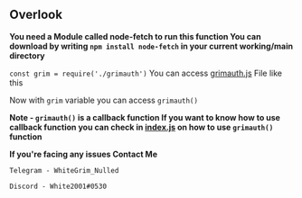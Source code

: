## Overlook

**You need a Module called node-fetch to run this function
You can download by writing `npm install node-fetch` in your current working/main directory**

`const grim = require('./grimauth')`
You can access [grimauth.js](./grimauth.js) File like this

Now with `grim` variable you can access `grimauth()`

**Note - `grimauth()` is a callback function
If you want to know how to use callback function you can check in [index.js](./index.js) on how to use `grimauth()` function**

**If you're facing any issues Contact Me**

`Telegram - WhiteGrim_Nulled`

`Discord - White2001#0530`
